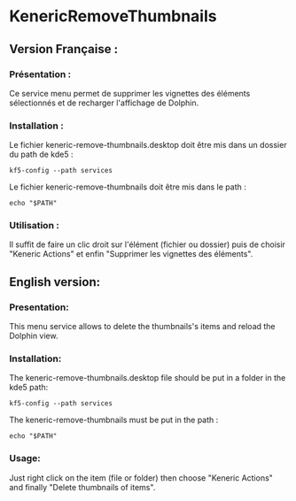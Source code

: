# KenericRemoveThumbnails

## Version Française :
### Présentation :
Ce service menu permet de supprimer les vignettes des éléments sélectionnés et de recharger l'affichage de Dolphin.

### Installation :
Le fichier keneric-remove-thumbnails.desktop doit être mis dans un dossier du path de kde5 :
```
kf5-config --path services
```
Le fichier keneric-remove-thumbnails doit être mis dans le path :
```
echo "$PATH"
```

### Utilisation :
Il suffit de faire un clic droit sur l'élément (fichier ou dossier) puis de choisir "Keneric Actions" et enfin "Supprimer les vignettes des éléments".


## English version:
### Presentation:
This menu service allows to delete the thumbnails's items and reload the Dolphin view.

### Installation:
The keneric-remove-thumbnails.desktop file should be put in a folder in the kde5 path:
```
kf5-config --path services
```
The keneric-remove-thumbnails must be put in the path :
```
echo "$PATH"
```

### Usage:
Just right click on the item (file or folder) then choose "Keneric Actions" and finally "Delete thumbnails of items".
